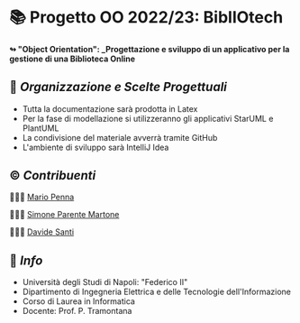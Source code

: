 # 📚 Progetto OO 2022/23: BiblIOtech

#### ↬ "Object Orientation": **_Progettazione e sviluppo di un applicativo per la gestione di una Biblioteca Online**

## 📑 *Organizzazione e Scelte Progettuali*

- Tutta la documentazione sarà prodotta in Latex
- Per la fase di modellazione si utilizzeranno gli applicativi StarUML e PlantUML
- La condivisione del materiale avverrà tramite GitHub
- L'ambiente di sviluppo sarà IntelliJ Idea

## ©️ *Contribuenti*
🧑🏻‍💼  [Mario Penna](https://github.com/bickpenna/)

🧑🏻‍💻  [Simone Parente Martone](https://github.com/simoneparente)

🧑🏻‍💻  [Davide Santi](https://github.com/davidesanti)

## 🏬 *Info*
- Università degli Studi di Napoli: "Federico II" 
- Dipartimento di Ingegneria Elettrica e delle Tecnologie dell'Informazione
- Corso di Laurea in Informatica
- Docente: Prof. P. Tramontana